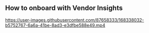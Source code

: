 ## How to onboard with Vendor Insights

https://user-images.githubusercontent.com/87658333/168338032-b5752767-6a6a-41be-8ad3-e3dfbe588e49.mp4

